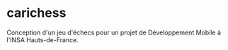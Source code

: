 # carichess
Conception d'un jeu d'échecs pour un projet de Développement Mobile à l'INSA Hauts-de-France.
